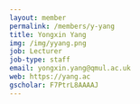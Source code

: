 ```yaml
---
layout: member
permalink: /members/y-yang
title: Yongxin Yang
img: /img/yyang.png
job: Lecturer
job-type: staff 
email: yongxin.yang@qmul.ac.uk
web: https://yang.ac
gscholar: F7PtrL8AAAAJ
---
```

